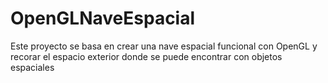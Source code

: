 # OpenGLNaveEspacial
Este proyecto se basa en crear una nave espacial funcional con OpenGL y recorar el espacio exterior donde se puede encontrar con objetos espaciales

